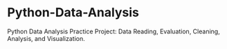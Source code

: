 # Python-Data-Analysis
Python Data Analysis Practice Project: Data Reading, Evaluation, Cleaning, Analysis, and Visualization.  
